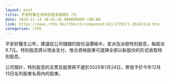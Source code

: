 ```yaml
---
layout: post
title: 平安好醫生派特別股息每股9.7元
date: 2024-11-14 18:41:26.000000000 +08:00
link: https://news.rthk.hk/rthk/ch/component/k2/1779171-20241114.htm
categories: rthk
---
```


平安好醫生公布，建議從公司儲備的股份溢價帳中，宣派及派發特別股息，每股派9.7元。特別股息將以現金支付，惟合資格股東可選擇全部以新股份的形式收取特別股息。

公司預計，特別股息的支票及股票將不遲於2025年1月24日，寄發予於今年12月13日名列股東名冊內的股東。

